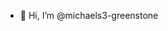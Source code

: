 - 👋 Hi, I’m @michaels3-greenstone

<!---
michaels3-greenstone/michaels3-greenstone is a ✨ special ✨ repository because its `README.md` (this file) appears on your GitHub profile.
You can click the Preview link to take a look at your changes.
--->
